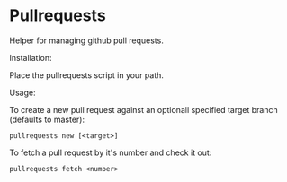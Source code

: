 # Pullrequests

Helper for managing github pull requests.

Installation:

Place the pullrequests script in your path.

Usage:

To create a new pull request against an optionall specified target branch (defaults to master):

    pullrequests new [<target>]

To fetch a pull request by it's number and check it out:

    pullrequests fetch <number>
